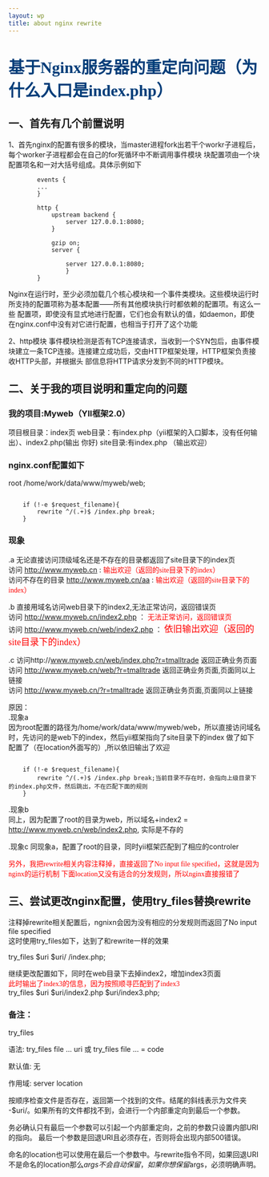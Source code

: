 ```yaml
---
layout: wp
title: about nginx rewrite
---   
```



# <font color="#003D79" size=6 face=“黑体”>基于Nginx服务器的重定向问题（为什么入口是index.php）</font>

## 一、首先有几个前置说明

1、首先nginx的配置有很多的模块，当master进程fork出若干个workr子进程后，每个worker子进程都会在自己的for死循环中不断调用事件模块
块配置项由一个块配置项名和一对大括号组成。具体示例如下

```
		events {
		...
		}

		http {
			upstream backend {
				server 127.0.0.1:8080;
			}

			gzip on;
			server {
				
				server 127.0.0.1:8080;
				}
		}
```
	
Nginx在运行时，至少必须加载几个核心模块和一个事件类模块。这些模块运行时所支持的配置项称为基本配置——所有其他模块执行时都依赖的配置项。有这么一些 配置项，即使没有显式地进行配置，它们也会有默认的值，如daemon，即使在nginx.conf中没有对它进行配置，也相当于打开了这个功能

2、http模块
事件模块检测是否有TCP连接请求，当收到一个SYN包后，由事件模块建立一条TCP连接。连接建立成功后，交由HTTP框架处理，HTTP框架负责接收HTTP头部，并根据头 部信息将HTTP请求分发到不同的HTTP模块。

## 二、关于我的项目说明和重定向的问题

### 我的项目:Myweb（YII框架2.0）

项目根目录：index页
web目录：有index.php（yii框架的入口脚本，没有任何输出）、index2.php(输出 你好)
site目录:有index.php （输出欢迎）


### nginx.conf配置如下

root /home/work/data/www/myweb/web;

```

    if (!-e $request_filename){
        rewrite ^/(.+)$ /index.php break;
    }

```

### 现象

.a 无论直接访问顶级域名还是不存在的目录都返回了site目录下的index页 <br>
访问 http://www.myweb.cn : <font color=red  face=“黑体”>输出欢迎（返回的site目录下的index）</font> <br>
访问不存在的目录 http://www.myweb.cn/aa : <font color=red  face=“黑体”>输出欢迎（返回的site目录下的index）</font> <br>

.b 直接用域名访问web目录下的index2,无法正常访问，返回错误页 <br>
访问 http://www.myweb.cn/index2.php ： <font color=red  face=“黑体”>无法正常访问，返回错误页</font> <br>
访问 http://www.myweb.cn/web/index2.php ： <font color=red size=4 face=“黑体”>依旧输出欢迎（返回的site目录下的index）</font> <br>
 
.c 访问http://www.myweb.cn/web/index.php?r=tmalltrade  返回正确业务页面 <br>
访问 http://www.myweb.cn/web/?r=tmalltrade      返回正确业务页面,页面同以上链接 <br>
访问 http://www.myweb.cn/?r=tmalltrade      返回正确业务页面,页面同以上链接<br>


原因：<br>
.现象a<br>
	因为root配置的路径为/home/work/data/www/myweb/web，所以直接访问域名时，先访问的是web下的index，然后yii框架指向了site目录下的index
	做了如下配置了（在location外面写的）,所以依旧输出了欢迎

```

    if (!-e $request_filename){
        rewrite ^/(.+)$ /index.php break;当前目录不存在时，会指向上级目录下的index.php文件，然后跳出，不在匹配下面的规则
    }

```

.现象b<br>
	同上，因为配置了root的目录为web，所以域名+index2 =  http://www.myweb.cn/web/index2.php, 实际是不存的

.现象c
	同现象a，配置了root的目录，同时yii框架匹配到了相应的controler

<font color=red  face=“黑体”>另外，我把rewrite相关内容注释掉，直接返回了No input file specified，这就是因为nginx的运行机制
下面location又没有适合的分发规则，所以nginx直接报错了</font> <br>


## 三、尝试更改nginx配置，使用try_files替换rewrite

注释掉rewrite相关配置后，ngnixn会因为没有相应的分发规则而返回了No input file specified<br>
这时使用try_files如下，达到了和rewrite一样的效果

try_files $uri $uri/ /index.php;

继续更改配置如下，同时在web目录下去掉index2，增加index3页面<br>
<font color=red  face=“黑体”>此时输出了index3的信息，因为按照顺寻匹配到了index3</font> <br>
try_files $uri $uri/index2.php $uri/index3.php;


### 备注：

try_files

语法: try_files file ... uri 或 try_files file ... = code

默认值: 无

作用域: server location

按顺序检查文件是否存在，返回第一个找到的文件。结尾的斜线表示为文件夹 -$uri/。如果所有的文件都找不到，会进行一个内部重定向到最后一个参数。

务必确认只有最后一个参数可以引起一个内部重定向，之前的参数只设置内部URI的指向。 最后一个参数是回退URI且必须存在，否则将会出现内部500错误。

命名的location也可以使用在最后一个参数中。与rewrite指令不同，如果回退URI不是命名的location那么$args不会自动保留，如果你想保留$args，必须明确声明。

